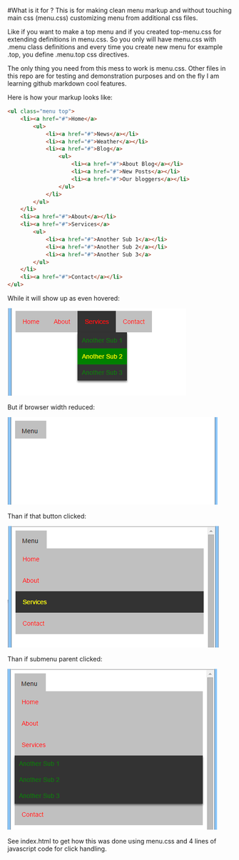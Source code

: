 #What is it for ?
This is for making clean menu markup and without touching main css (menu.css) customizing menu from additional css files.

Like if you want to make a top menu and if you created top-menu.css for extending definitions in menu.css. So you only will have menu.css with .menu class definitions and every time you create new menu for example .top, you define .menu.top css directives.

The only thing you need from this mess to work is menu.css. Other files in this repo are for testing and demonstration purposes and on the fly I am learning github markdown cool features.

Here is how your markup looks like:
```html
<ul class="menu top">
	<li><a href="#">Home</a>
		<ul>
			<li><a href="#">News</a></li>
			<li><a href="#">Weather</a></li>
			<li><a href="#">Blog</a>
				<ul>
					<li><a href="#">About Blog</a></li>
					<li><a href="#">New Posts</a></li>
					<li><a href="#">Our bloggers</a></li>
				</ul>
			</li>
		</ul>
	</li>
	<li><a href="#">About</a></li>
	<li><a href="#">Services</a>
		<ul>
			<li><a href="#">Another Sub 1</a></li>
			<li><a href="#">Another Sub 2</a></li>
			<li><a href="#">Another Sub 3</a>
		</ul>
	</li>
	<li><a href="#">Contact</a></li>
</ul>
```
While it will show up as even hovered:

![](/images/menu1.png)

But if browser width reduced:

![](/images/menu2.png)

Than if that button clicked:

![](/images/menu3.png)

Than if submenu parent clicked:

![](/images/menu4.png)

See index.html to get how this was done using menu.css and 4 lines of javascript code for click handling.